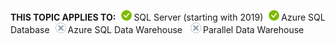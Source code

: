 <Token>**THIS TOPIC APPLIES TO:**![yes](media/yes.png)SQL Server (starting with 2019)![yes](media/yes.png)Azure SQL Database![no](media/no.png)Azure SQL Data Warehouse ![no](media/no.png)Parallel Data Warehouse </Token>

